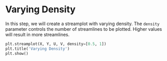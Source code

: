 # Varying Density

In this step, we will create a streamplot with varying density. The `density` parameter controls the number of streamlines to be plotted. Higher values will result in more streamlines.

```python
plt.streamplot(X, Y, U, V, density=[0.5, 1])
plt.title('Varying Density')
plt.show()
```
